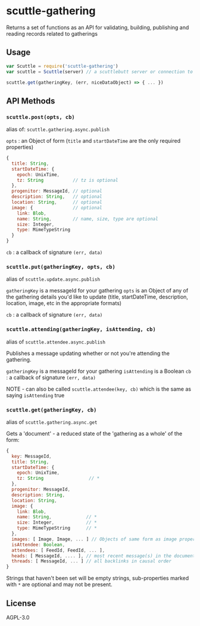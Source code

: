 # scuttle-gathering

Returns a set of functions as an API for validating, building, publishing and reading records related to gatherings

## Usage

```js
var Scuttle = require('scuttle-gathering')
var scuttle = Scuttle(server) // a scuttlebutt server or connection to one

scuttle.get(gatheringKey, (err, niceDataObject) => { ... })
```

## API Methods

### `scuttle.post(opts, cb)`

alias of:  `scuttle.gathering.async.publish`

`opts` : an Object of form (`title` and `startDateTime` are the only required properties)

```js
{
  title: String,
  startDateTime: {
    epoch: UnixTime,
    tz: String           // tz is optional
  },
  progenitor: MessageId, // optional
  description: String,   // optional
  location: String,      // optional
  image: {               // optional
    link: Blob,
    name: String,        // name, size, type are optional
    size: Integer,
    type: MimeTypeString
  }
}
```

`cb` : a callback of signature `(err, data)`


### `scuttle.put(gatheringKey, opts, cb)`

alias of `scuttle.update.async.publish`

`gatheringKey` is a messageId for your gathering
`opts` is an Object of any of the gathering details you'd like to update (title, startDateTime, description, location, image, etc in the appropriate formats)

`cb` : a callback of signature `(err, data)`


### `scuttle.attending(gatheringKey, isAttending, cb)`

alias of `scuttle.attendee.async.publish`

Publishes a message updating whether or not you're attending the gathering.

`gatheringKey` is a messageId for your gathering
`isAttending` is a Boolean
`cb` : a callback of signature `(err, data)`

NOTE - can also be called `scuttle.attendee(key, cb)` which is the same as saying `isAttending` true

### `scuttle.get(gatheringKey, cb)`

alias of `scuttle.gathering.async.get`

Gets a 'document' - a reduced state of the 'gathering as a whole' of the form:

```js
{
  key: MessageId,
  title: String,
  startDateTime: {
    epoch: UnixTime,
    tz: String                 // *
  },
  progenitor: MessageId,
  description: String,
  location: String,
  image: {
    link: Blob,
    name: String,             // *
    size: Integer,            // *
    type: MimeTypeString      // *
  },
  images: [ Image, Image, ... ] // Objects of same form as image property
  isAttendee: Boolean,
  attendees: [ FeedId, FeedId, ... ],
  heads: [ MessageId, .... ], // most recent message(s) in the document/ thread
  threads: [ MessageId, ... ] // all backlinks in causal order
}
```

Strings that haven't been set will be empty strings, sub-properties marked with `*` are optional and may not be present.


## License

AGPL-3.0
